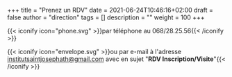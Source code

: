 +++
title       = "Prenez un RDV"
date        = 2021-06-24T10:46:16+02:00
draft       = false
author      = "direction"
tags        = []
description = ""
weight      = 100
+++

{{< iconify icon="phone.svg" >}}par téléphone au 068/28.25.56{{< /iconify >}}

{{< iconify icon="envelope.svg" >}}ou par e-mail à l'adresse <a href="mailto:institutsaintjosephath@gmail.com">institutsaintjosephath@gmail.com</a> avec en sujet "<strong>RDV Inscription/Visite</strong>"{{< /iconify >}}
